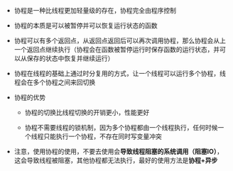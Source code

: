 * 协程是一种比线程更加轻量级的存在，协程完全由程序控制

* 协程的本质是可以被暂停并可以恢复运行状态的函数

* 协程可以有多个返回点，从返回点返回后可以再次调用协程，那么协程会从上一个返回点继续执行（协程会在函数被暂停运行时保存函数的运行状态，并可以从保存的状态中恢复并继续运行）

* 协程在线程的基础上通过时分复用的方式，让一个线程可以运行多个协程，线程会在多个协程之间来回切换

* 协程的优势
  
  * 协程的切换比线程切换的开销更小，性能更好
  
  * 协程不需要线程的锁机制，因为多个协程都由一个线程执行，任何时候一个线程只能执行一个协程，不存在同时写变量冲突

* 注意，使用协程的使用，不要去使用会**导致线程阻塞的系统调用（阻塞IO）**，这会导致线程被阻塞，其他协程都无法执行，最好的使用方法是**协程+异步**